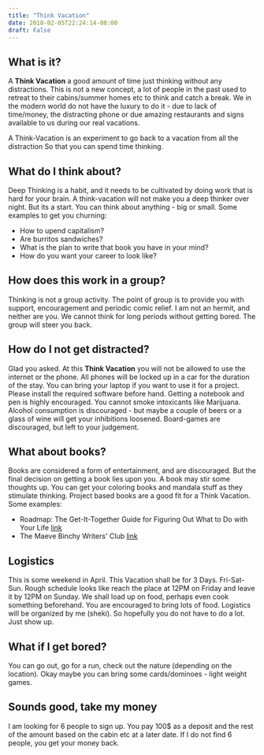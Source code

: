 ```yaml
---
title: "Think Vacation"
date: 2018-02-05T22:24:14-08:00
draft: False
---
```


## What is it?
A **Think Vacation** a good amount of time just thinking without any distractions.
This is not a new concept, a lot of people in the past used to retreat to their
cabins/summer homes etc to think and catch a break. We in the modern world do
not have the luxury to do it - due to lack of time/money, the distracting phone
or due amazing restaurants and signs available to us during our real vacations.

A Think-Vacation is an experiment to go back to a vacation from all the distraction
So that you can spend time thinking.

## What do I think about?
Deep Thinking is a habit, and it needs to be cultivated by doing work that is hard
for your brain. A think-vacation will not make you a deep thinker over night.
But  its a start. You can think about anything - big or small.
Some examples to get you churning:

* How to upend capitalism?
* Are burritos sandwiches?
* What is the plan to write that book you have in your mind?
* How do you want your career to look like?

## How does this work in a group?

Thinking is not a group activity. The point of group is to provide you with support,
encouragement and periodic comic relief. I am not an hermit, and neither are you.
We cannot think for long periods without getting bored. The group will steer you back.

## How do I not get distracted?

Glad you asked. At this **Think Vacation** you will not be allowed to use the
internet or the phone. All phones will be locked up in a car for the duration
of the stay.  You can bring your laptop if you want to use it for a project.
Please install the required software before hand.
Getting a notebook and pen is highly encouraged. You cannot smoke intoxicants
like Marijuana. Alcohol consumption is discouraged - but maybe a couple of beers
or a glass of wine will get your inhibitions loosened.
Board-games are discouraged, but left to your judgement.

## What about books?
Books are considered a form of entertainment, and are discouraged. But the final decision
on getting a book lies upon you. A book may stir some thoughts up. You can get your
coloring books and mandala stuff as they stimulate thinking.
Project based books are a good fit for a Think Vacation. Some examples:

* Roadmap: The Get-It-Together Guide for Figuring Out What to Do with Your Life
 [link](https://www.amazon.com/Roadmap-Get-Together-Guide-Figuring/dp/1452128456/ref=sr_1_1?s=books&ie=UTF8&qid=1485194804&sr=1-1&keywords=roadmap)
* The Maeve Binchy Writers' Club [link](https://www.amazon.com/dp/0752883070?tag=fivboo-20)

## Logistics
This is some weekend in April. This Vacation shall be for 3 Days. Fri-Sat-Sun.
Rough schedule looks like reach the place at 12PM on
Friday and leave it by 12PM on Sunday. We shall load up on food,
perhaps even cook something beforehand. You are encouraged to bring lots of food.
Logistics will be organized by me (sheki). So hopefully you
do not have to do a lot. Just show up.

## What if I get bored?
You can go out, go for a run, check out the nature (depending on the location).
Okay maybe you can bring some cards/dominoes - light weight games.

## Sounds good, take my money
I am looking for 6 people to sign up. You pay 100$ as a deposit and the rest of
the amount based on the cabin etc at a later date. If I do not find 6 people,
you get your money back.
